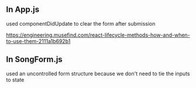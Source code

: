 ## In App.js

used componentDidUpdate to clear the form after submission

https://engineering.musefind.com/react-lifecycle-methods-how-and-when-to-use-them-2111a1b692b1

## In SongForm.js

used an uncontrolled form structure because we don't need to tie the inputs to state

